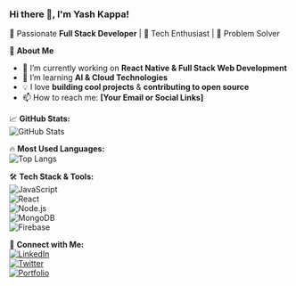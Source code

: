 ### Hi there 👋, I'm Yash Kappa!  

🔹 Passionate **Full Stack Developer** | 🚀 Tech Enthusiast | 🎯 Problem Solver  

🌟 **About Me**  
- 🔭 I’m currently working on **React Native & Full Stack Web Development**  
- 🌱 I’m learning **AI & Cloud Technologies**  
- 💡 I love **building cool projects** & **contributing to open source**  
- 📫 How to reach me: **[Your Email or Social Links]**  

📈 **GitHub Stats:**  
![GitHub Stats](https://github-readme-stats.vercel.app/api?username=yashKappa&show_icons=true&theme=tokyonight)  

🔥 **Most Used Languages:**  
![Top Langs](https://github-readme-stats.vercel.app/api/top-langs/?username=yashKappa&layout=compact&theme=radical)  

🛠 **Tech Stack & Tools:**  
![JavaScript](https://img.shields.io/badge/-JavaScript-F7DF1E?style=flat-square&logo=javascript&logoColor=black)  
![React](https://img.shields.io/badge/-React-61DAFB?style=flat-square&logo=react&logoColor=white)  
![Node.js](https://img.shields.io/badge/-Node.js-339933?style=flat-square&logo=node.js&logoColor=white)  
![MongoDB](https://img.shields.io/badge/-MongoDB-4EA94B?style=flat-square&logo=mongodb&logoColor=white)  
![Firebase](https://img.shields.io/badge/-Firebase-FFCA28?style=flat-square&logo=firebase&logoColor=black)  

📍 **Connect with Me:**  
[![LinkedIn](https://img.shields.io/badge/-LinkedIn-0077B5?style=flat-square&logo=linkedin&logoColor=white)](https://linkedin.com/in/YOUR-LINKEDIN)  
[![Twitter](https://img.shields.io/badge/-Twitter-1DA1F2?style=flat-square&logo=twitter&logoColor=white)](https://twitter.com/YOUR-TWITTER)  
[![Portfolio](https://img.shields.io/badge/-Portfolio-FF5722?style=flat-square&logo=code&logoColor=white)](https://yourportfolio.com)  
